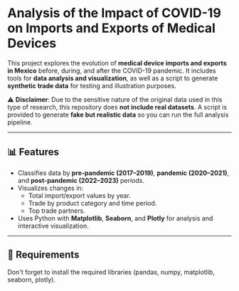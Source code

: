 # Analysis of the Impact of COVID-19 on Imports and Exports of Medical Devices

This project explores the evolution of **medical device imports and exports in Mexico** before, during, and after the COVID-19 pandemic. It includes tools for **data analysis and visualization**, as well as a script to generate **synthetic trade data** for testing and illustration purposes.

⚠️ **Disclaimer**: Due to the sensitive nature of the original data used in this type of research, this repository does **not include real datasets**. A script is provided to generate **fake but realistic data** so you can run the full analysis pipeline.

---

## 📊 Features
- Classifies data by **pre-pandemic (2017–2019)**, **pandemic (2020–2021)**, and **post-pandemic (2022–2023)** periods.
- Visualizes changes in:
  - Total import/export values by year.
  - Trade by product category and time period.
  - Top trade partners.
- Uses Python with **Matplotlib**, **Seaborn**, and **Plotly** for analysis and interactive visualization.

---

## 🧰 Requirements
Don't forget to install the required libraries (pandas, numpy, matplotlib, seaborn, plotly).

